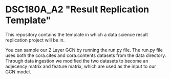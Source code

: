 # DSC180A_A2 "Result Replication Template"

This repository contains the template in which a data science result replication project will be in.

You can sample our 2 Layer GCN by running the run.py file. The run.py file uses both the cora.cites and cora.contents datasets from the data directory. Through data ingestion
we modified the two datasets to become an adjecency matrix and feature matrix, which are used as the input to our GCN model.
